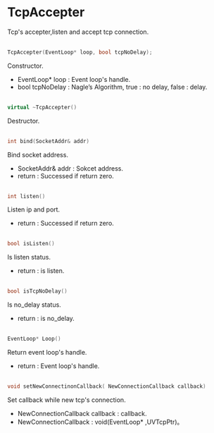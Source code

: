 # TcpAccepter
Tcp's accepter,listen and accept tcp connection.
<br></br>
```C++
TcpAccepter(EventLoop* loop, bool tcpNoDelay);
```
Constructor.
* EventLoop* loop : Event loop's handle.
* bool tcpNoDelay :  Nagle’s Algorithm, true : no delay, false : delay.
<br></br>
```C++
virtual ~TcpAccepter()
```
Destructor.
<br></br>
```C++
int bind(SocketAddr& addr)
```
Bind socket address.
* SocketAddr& addr : Sokcet address.
* return : Successed  if return zero.
<br></br>
```C++
int listen()
```
Listen ip and port.
* return : Successed  if return zero.
<br></br>
```C++
bool isListen()
```
Is listen status.
* return : is listen.
<br></br>
```C++
bool isTcpNoDelay()
```
Is no_delay status.
* return : is no_delay.
<br></br>
```C++
EventLoop* Loop()
```
Return event loop's handle.
* return : Event loop's handle.
<br></br>
```C++
void setNewConnectinonCallback( NewConnectionCallback callback)
```
Set callback while new tcp's connection.
* NewConnectionCallback callback : callback.
* NewConnectionCallback : void(EventLoop* ,UVTcpPtr)。
